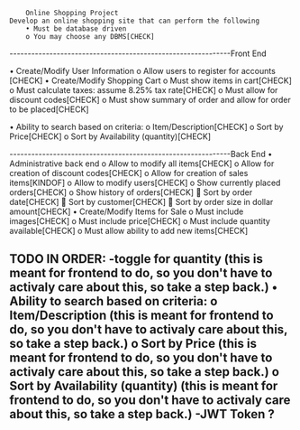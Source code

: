         Online Shopping Project
    Develop an online shopping site that can perform the following
        • Must be database driven
        o You may choose any DBMS[CHECK]

-------------------------------------------------------------Front End

• Create/Modify User Information
    o Allow users to register for accounts [CHECK]
• Create/Modify Shopping Cart
    o Must show items in cart[CHECK]
    o Must calculate taxes: assume 8.25% tax rate[CHECK]
    o Must allow for discount codes[CHECK]
    o Must show summary of order and allow for order to be
placed[CHECK]

• Ability to search based on criteria:
    o Item/Description[CHECK]
    o Sort by Price[CHECK]
    o Sort by Availability (quantity)[CHECK]

-------------------------------------------------------------Back End
• Administrative back end
    o Allow to modify all items[CHECK]
    o Allow for creation of discount codes[CHECK]
    o Allow for creation of sales items[KINDOF]
    o Allow to modify users[CHECK]
    o Show currently placed orders[CHECK]
    o Show history of orders[CHECK]
         Sort by order date[CHECK]
         Sort by customer[CHECK]
         Sort by order size in dollar amount[CHECK]
• Create/Modify Items for Sale
    o Must include images[CHECK]
    o Must include price[CHECK]
    o Must include quantity available[CHECK]
    o Must allow ability to add new items[CHECK]




TODO IN ORDER:
-toggle for quantity (this is meant for frontend to do, so you don't have to activaly care about this, so take a step back.)
• Ability to search based on criteria:
    o Item/Description (this is meant for frontend to do, so you don't have to activaly care about this, so take a step back.)
    o Sort by Price (this is meant for frontend to do, so you don't have to activaly care about this, so take a step back.)
    o Sort by Availability (quantity) (this is meant for frontend to do, so you don't have to activaly care about this, so take a step back.)
-JWT Token ?
- 